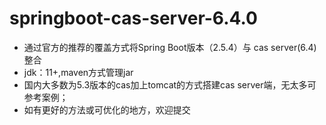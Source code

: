 # springboot-cas-server-6.4.0
- 通过官方的推荐的覆盖方式将Spring Boot版本（2.5.4）与 cas server(6.4) 整合
- jdk：11+,maven方式管理jar
- 国内大多数为5.3版本的cas加上tomcat的方式搭建cas server端，无太多可参考案例；
- 如有更好的方法或可优化的地方，欢迎提交
